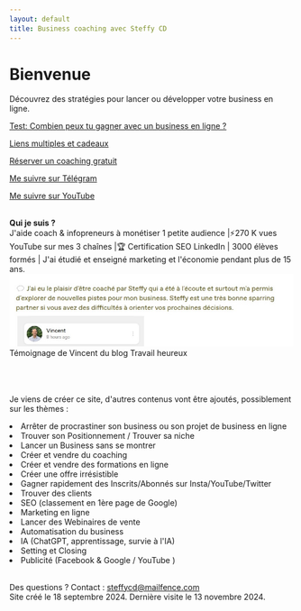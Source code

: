 ```yaml
---
layout: default
title: Business coaching avec Steffy CD
---
```

# Bienvenue

Découvrez des stratégies pour lancer ou développer votre business en ligne. <br>

<a href="http://forms.gle/PPhe2kUfzohxfQpp6">Test: Combien peux tu gagner avec un business en ligne ?</a>

<a href="http://mtr.bio/funeducationacademycom">Liens multiples et cadeaux</a> 

<a href="http://calendly.com/coaching-infopreneurs/decouverte?month=2024-01">Réserver un coaching gratuit</a>

<a href="http://docs.google.com/forms/d/e/1FAIpQLScPa8v7p1iMQupOlwNSdW9t6fD9wP1TFKS-C1ak424ckBKupw/viewform?usp=sf_link">Me suivre sur Télégram</a>

<a href="http://youtube.com/@SteffyCDbusinesscoaching/?sub_confirmation=1">Me suivre sur YouTube</a>

<br>
<b>Qui je suis ?</b><br> J'aide coach & infopreneurs à monétiser 1 petite audience |⚡️270 K vues YouTube sur mes 3 chaînes |🏆 Certification SEO LinkedIn | 3000 élèves formés | J'ai étudié et enseigné marketing et l'économie pendant plus de 15 ans.<br>
<img src="Vincent-Steffy-CD-avis-business-coach-business.jpg">
Témoignage de Vincent du blog Travail heureux
<br>

<br> <br>
<br>Je viens de créer ce site, d'autres contenus vont être ajoutés, possiblement sur les thèmes :<br>

<LI> Arrêter de procrastiner son business ou son projet de business en ligne
<LI> Trouver son Positionnement / Trouver sa niche
<LI> Lancer un Business sans se montrer
<LI> Créer et vendre du coaching
<LI> Créer et vendre des formations en ligne
<LI> Créer une offre irrésistible
<LI> Gagner rapidement des Inscrits/Abonnés sur Insta/YouTube/Twitter
<LI> Trouver des clients
<LI> SEO (classement en 1ère page de Google)
<LI> Marketing en ligne
<LI> Lancer des Webinaires de vente
<LI> Automatisation du business
<LI> IA (ChatGPT, apprentissage, survie à l'IA)
<LI> Setting et Closing
<LI> Publicité (Facebook & Google / YouTube )
  <br> <br>

Des questions ? Contact : steffycd@mailfence.com <br>
Site créé le 18 septembre 2024. Dernière visite le 13 novembre 2024.
